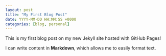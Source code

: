 ```yaml
---
layout: post
title: "My First Blog Post"
date: YYYY-MM-DD HH:MM:SS +0000
categories: [blog, personal]
---
```


This is my first blog post on my new Jekyll site hosted with GitHub Pages!

I can write content in **Markdown**, which allows me to easily format text.
